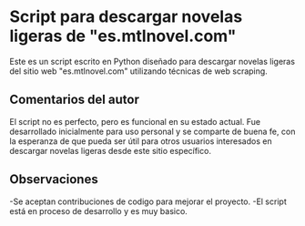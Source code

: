 <h1>Script para descargar novelas ligeras de "es.mtlnovel.com"</h1>

Este es un script escrito en Python diseñado para descargar novelas ligeras del sitio web "es.mtlnovel.com" utilizando técnicas de web scraping.


<h2>Comentarios del autor</h2>

El script no es perfecto, pero es funcional en su estado actual. Fue desarrollado inicialmente para uso personal y se comparte de buena fe, con la esperanza de que pueda ser útil para otros usuarios interesados en descargar novelas ligeras desde este sitio específico.


<h2>Observaciones</h2>
-Se aceptan contribuciones de codigo para mejorar el proyecto.
-El script está en proceso de desarrollo y es muy basico.
